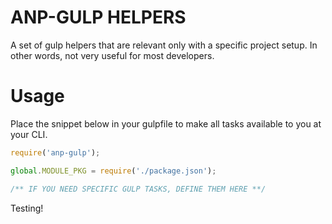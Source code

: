 ANP-GULP HELPERS
================

A set of gulp helpers that are relevant only with a specific project setup. In other words, not very useful for most developers.

# Usage
Place the snippet below in your gulpfile to make all tasks available to you at your CLI.

```javascript
require('anp-gulp');

global.MODULE_PKG = require('./package.json');

/** IF YOU NEED SPECIFIC GULP TASKS, DEFINE THEM HERE **/
```

Testing!